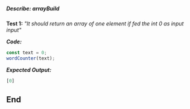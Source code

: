 ##### Describe: arrayBuild
**Test 1:** 
*"It should return an array of one element if fed the int 0 as input input"*

***Code:***
```javascript
const text = 0;
wordCounter(text);
```
***Expected Output:***
```javascript
[0]
```
## End